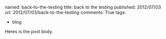 named: back-to-the-testing
title: back to the testing
published: 2012/07/03
url: 2012/07/03/back-to-the-testing
comments: True
tags:
- blog

Heres is the post body.